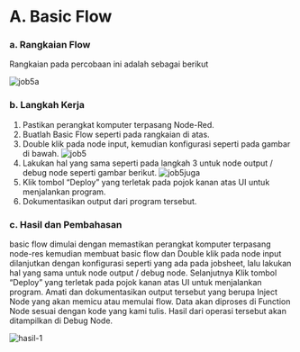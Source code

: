 # A. Basic Flow


### a. Rangkaian Flow
Rangkaian pada percobaan ini adalah sebagai berikut

![job5a](https://github.com/iamanisaamalia/sistemembedded/assets/147674408/37b65c78-33a6-4403-b12a-aa0b57193ccb)


### b. Langkah Kerja
  1. Pastikan perangkat komputer terpasang Node-Red.
  2. Buatlah Basic Flow seperti pada rangkaian di atas.
  3. Double klik pada node input, kemudian konfigurasi seperti pada gambar di bawah.
     ![job5](https://github.com/iamanisaamalia/sistemembedded/assets/147674408/97d915bc-e8ab-4588-9c56-c98a07ded963)
  4. Lakukan hal yang sama seperti pada langkah 3 untuk node output / debug node seperti gambar berikut.
     ![job5juga](https://github.com/iamanisaamalia/sistemembedded/assets/147674408/cb1b6dcb-5bc6-4fe9-911d-57fbab7876f9)
  5. Klik tombol “Deploy” yang terletak pada pojok kanan atas UI untuk menjalankan program.
  6. Dokumentasikan output dari program tersebut.
### c. Hasil dan Pembahasan
basic flow dimulai dengan memastikan perangkat komputer terpasang node-res kemudian membuat basic flow dan Double klik pada node input dilanjutkan dengan konfigurasi seperti yang ada pada jobsheet, lalu lakukan hal yang sama untuk node output / debug node. Selanjutnya Klik tombol “Deploy” yang terletak pada pojok kanan atas UI untuk menjalankan program. Amati dan dokumentasikan output tersebut yang berupa Inject Node yang akan memicu atau memulai flow. Data akan diproses di Function Node sesuai dengan kode yang kami tulis. Hasil dari operasi tersebut akan ditampilkan di Debug Node.

![hasil-1](https://github.com/iamanisaamalia/sistemembedded/assets/147674408/5a6b0faf-fd91-4e76-8e08-c3af1fdea6e3)
